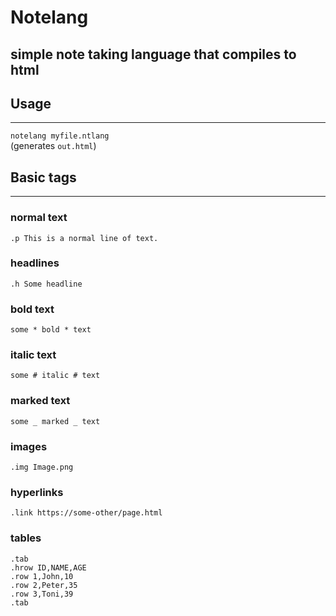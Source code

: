# Notelang
## simple note taking language that compiles to html

## Usage
---
`notelang myfile.ntlang` <br>
(generates `out.html`)

## Basic tags
---

### normal text
`.p This is a normal line of text.`

### headlines
`.h Some headline`

### bold text
`some * bold * text`

### italic text
`some # italic # text`

### marked text
`some _ marked _ text`

### images
`.img Image.png`

### hyperlinks
`.link https://some-other/page.html`

### tables
```
.tab
.hrow ID,NAME,AGE
.row 1,John,10
.row 2,Peter,35
.row 3,Toni,39
.tab
```